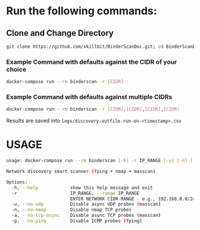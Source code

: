 # Run the following commands:

## Clone and Change Directory
```bash
git clone https://github.com/xkillbit/BinderScanDoc.git; cd BinderScanDoc
```

### Example Command with defaults against the CIDR of your choice
```bash
docker-compose run --rm binderscan -r [CIDR]
```

### Example Command with defaults against multiple CIDRs
```bash
docker-compose run --rm binderscan -r [CIDR],[CIDR],[CIDR],[CIDR]
```

Results are saved into `logs/discovery-outfile-run-on-<timestamp>.csv`

# USAGE

```bash
usage: docker-compose run --rm binderscan [-h] -r IP_RANGE [-u] [-n] [-a] [-p]

Network discovery smart scanner (fping + nmap + masscan)

Options:
  -h, --help            show this help message and exit
  -r                    IP_RANGE, --range IP_RANGE
                        ENTER NETWORK CIDR RANGE - e.g., 192.168.0.0/24
  -u, --no-udp          Disable async UDP probes (masscan)
  -n, --no-nmap         Disable nmap TCP probes
  -a, --no-tcp-async    Disable async TCP probes (masscan)
  -p, --no-ping         Disable ICMP probes (fping)
```
